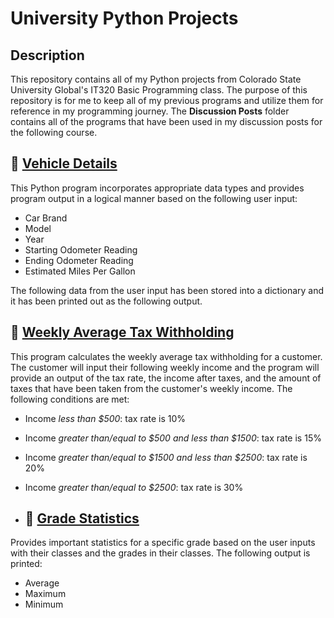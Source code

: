 # University Python Projects

## Description
This repository contains all of my Python projects from Colorado State University Global's IT320 Basic Programming class.
The purpose of this repository is for me to keep all of my previous programs and utilize them for reference in my programming journey.
The <b>Discussion Posts</b> folder contains all of the programs that have been used in my discussion posts for the following course.

## 🚙 [Vehicle Details](https://github.com/elizacodes/uni-python-projects/blob/main/Vehicle%20Details.py)
This Python program incorporates appropriate data types and provides program output in a logical manner based on the following user input:
- Car Brand
- Model
- Year
- Starting Odometer Reading
- Ending Odometer Reading
- Estimated Miles Per Gallon
  
The following data from the user input has been stored into a dictionary and it has been printed out as the following output.

## 💸 [Weekly Average Tax Withholding](https://github.com/elizacodes/uni-python-projects/blob/main/Weekly%20Average%20Tax.py)
This program calculates the weekly average tax withholding for a customer. The customer will input their following weekly income and the program will provide an output of the tax rate, the income after taxes, and the amount of taxes that have been taken from the customer's weekly income. The following conditions are met:
- Income *less than $500*: tax rate is 10%
- Income *greater than/equal to $500 and less than $1500*: tax rate is 15%
- Income *greater than/equal to $1500 and less than $2500*: tax rate is 20%
- Income *greater than/equal to $2500*: tax rate is 30%

- ## 💯 [Grade Statistics](https://github.com/elizacodes/uni-python-projects/blob/main/Grade%20Statistics.py)
Provides important statistics for a specific grade based on the user inputs with their classes and the grades in their classes. The following output is printed:
- Average
- Maximum
- Minimum
